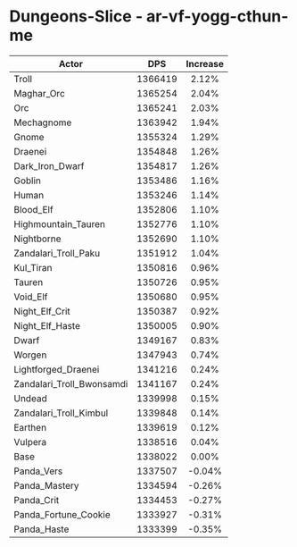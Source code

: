 # Dungeons-Slice - ar-vf-yogg-cthun-me
| Actor | DPS | Increase |
|---|:---:|:---:|
|Troll|1366419|2.12%|
|Maghar_Orc|1365254|2.04%|
|Orc|1365241|2.03%|
|Mechagnome|1363942|1.94%|
|Gnome|1355324|1.29%|
|Draenei|1354848|1.26%|
|Dark_Iron_Dwarf|1354817|1.26%|
|Goblin|1353486|1.16%|
|Human|1353246|1.14%|
|Blood_Elf|1352806|1.10%|
|Highmountain_Tauren|1352776|1.10%|
|Nightborne|1352690|1.10%|
|Zandalari_Troll_Paku|1351912|1.04%|
|Kul_Tiran|1350816|0.96%|
|Tauren|1350726|0.95%|
|Void_Elf|1350680|0.95%|
|Night_Elf_Crit|1350387|0.92%|
|Night_Elf_Haste|1350005|0.90%|
|Dwarf|1349167|0.83%|
|Worgen|1347943|0.74%|
|Lightforged_Draenei|1341216|0.24%|
|Zandalari_Troll_Bwonsamdi|1341167|0.24%|
|Undead|1339998|0.15%|
|Zandalari_Troll_Kimbul|1339848|0.14%|
|Earthen|1339619|0.12%|
|Vulpera|1338516|0.04%|
|Base|1338022|0.00%|
|Panda_Vers|1337507|-0.04%|
|Panda_Mastery|1334594|-0.26%|
|Panda_Crit|1334453|-0.27%|
|Panda_Fortune_Cookie|1333927|-0.31%|
|Panda_Haste|1333399|-0.35%|

